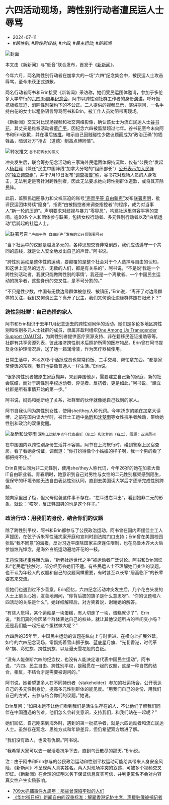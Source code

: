 # 六四活动现场，跨性别行动者遭民运人士辱骂

-   2024-07-11
-   _#跨性别, #跨性别权益, #六四, #民主运动, #新新闻_

![封面](/reports/images/202407-transphobia-cover.webp)

本文由《新新闻》与“低音”联合发布，首发于《[新新闻](https://matters.town/a/dpgumsux17tn)》。

今年六月，两名跨性别行动者在加拿大的一场“六四”纪念集会中，被民运人士攻击辱骂，至今未获正式道歉。

两名行动者阿书和Erin接受《新新闻》采访称，她们受民运团体邀请，参加于多伦多大学举行的[六四35周年纪念会](https://x.com/CitizensAssemb/status/1788554520131154258)，阿书以跨性别社群工作者的身份[演讲](https://www.instagram.com/p/C8Bk1FfPV-I/?igsh=MTdsdDd1eGFjbGp6YQ%253D%253D)，呼吁抵抗极权压迫、消除性别架构下的不公正。二人提供的视频显示，演讲期间，一名手持白花的女士以粗俗语言辱骂阿书和Erin，被工作人员劝阻带离现场。

《新新闻》交叉对比现场视频和社交网络影像，确认该女士为流亡民运人士[谷书花](https://x.com/xueni216)，其丈夫是维权活动者[董广平](https://www.rfa.org/mandarin/Xinwen/11-11142023144822.html)，因纪念六四被监禁超过七年。谷书花至今未向阿书和Erin致歉，并在事后[转推](https://x.com/yuesan0371/status/1801024305716744431)，暗示自己因触碰性少数议题而成为“政治正确”的牺牲品，暗讽对方“抢占（道德）制高点博同情”。

![转发推文](/reports/images/202407-transphobia-1.webp) `谷书花转发的推文`

冲突发生后，联合筹办纪念活动的三家海外民运团体保持沉默，仅有“公民会”发起人[杨若晖](https://www.youtube.com/watch?v=ZddOvdBWLBA)（兼任“民主中国阵线”加拿大分站的“组织部长”）[公开表示加入民阵的“独立调查组”](https://x.com/WesterAOC/status/1805607800862576831)，并于7月10日发布[“调查报告”称](https://x.com/WesterAOC/status/1811015383286968644)，谷书花对现场人员的人身攻击，无法判定是否针对跨性别者，因此无法要求她向跨性别群体道歉，或将其开除民阵。

此前，监察民运圈暴力和父权压迫的账号[“声而平等 自由新声”](https://x.com/freenewvoice)发布[联署声明](https://x.com/freenewvoice/status/1806030739315519785)，批评民运团体持续“隐身”，指责“由被指控者来调查指控者”的程序，成为对当事人“新一轮的压迫”。声明要求对歧视与暴力“零容忍”，构建社运里包容平等的空间。逾80名个人和团体参与联署，包括女权行动者、多元性别行动者以及“白纸运动”后鹊起的社运人士。

![联署号召](/reports/images/202407-transphobia-2.webp) `“声而平等 自由新声”发布的公开信联署号召`

“当下社运中的议题是越发多元的，各种思想交锋非常剧烈，我们应该遵守一个共同的底线，就是让人安全地发出自己的声音。”阿书说。

“跨性别运动是整体性的运动，要颠覆的是整个社会对于个人选择与自由的认知，和这世上无尽的远方、无数的人们，都是有关系的”，阿书说，“不是说‘我是一个跨性别活动者，我就只能做跨性别的事情’，我还是一个离散者、一个中国民主运动的抗争者，这些身份的交叉性，是不可分割的。”

“不只是性少数，中国有无数边缘群体被忽视、被镇压，”Erin说，“离开了对边缘群体的关注，我们又何谈民主？离开了民主，我们又何谈让边缘群体照在阳光下？”

### 跨性别社群：自己选择的家人

阿书和Erin相识于去年11月纪念逝去的跨性别同伴的活动。她们是多伦多地区跨性别和性别多元人士社群的成员，隶属非盈利组织[One Among Us Transgender Support (OAUTS)](https://oneamongus.ca/)，为跨性别者提供医疗资源支持、非在籍移民签证援助等等。社群有共享资源列表，彼此接济跨性别术后照护所需的医疗物品。Erin曾在阿书提及身体护理情况后，送了她一箱润滑液，作为医疗器械使用。

日常生活中，本地20多个活跃成员也常常约饭、二手交易、帮忙拿东西。“都是家常便饭的东西，我们也要像普通人一样生活。”Erin说。

“很多跨性别者被原生家庭抛弃，来到异国他乡，需要建立自己新的家庭、新的社会联结，而对于跨性别平权运动者、异见者、反抗者，更是如此，”阿书说，“建立社群是所有事情开始的第一步。”

阿书说，妈妈和她断绝了关系，社群里的伙伴就像她自己找到的家人。

阿书自我认同为跨性别女性，使用she/they人称代词。今年25岁的她在加拿大读博，之前在国内读大学时，被佳士工运中[岳昕](https://x.com/yuexinmutian?lang=zh)和[沈梦雨](https://www.yzzk.com/article/details/%E4%B8%AD%E8%8F%AF%E5%A4%A9%E5%9C%B0/2018-35/1535599939934/%E5%B0%88%E8%A8%AA%EF%B9%95%E4%B8%AD%E5%B1%B1%E5%A4%A7%E5%AD%B8%E7%A2%A9%E5%A3%AB%E7%94%9F%E6%B2%88%E5%A4%A2%E9%9B%A8/%E5%90%8D%E5%AE%B6%E5%8D%9A%E5%AE%A2/%E5%87%8C%E7%B4%AB%E5%A1%B5)等女性抗争者触动，带给她性别和政治的双重觉醒。

![岳昕和沈梦雨](/reports/images/202407-transphobia-3.webp) `深圳工运抗争青年代表岳昕（左二）和沈梦雨（右二），图源：亚洲周刊`

在中国国内以跨性别身份生活并不容易。阿书在上海旅行时，碰到警察上民宿查房，看了看她身份证，调侃道：“你打扮得像个小姑娘的样子啊，我一个男的看了都把持不住。”

Erin自我认同为非二元性别，使用she/they人称代词，今年26岁的她在加拿大做IT自由职业者。青春期时，她意识到自己对男性与女性的二元性别框架感到陌生，但保守的环境令她无法自由表达性别认同，直到去美国读大学后才逐渐完成性别跨越。

她向家里出了柜，但父母假装这件事不存在，“左耳进右耳出”，看到她非二元的形象，就说：“哎呀，反正韩国男的也是这个样子。”

### 政治行动：用我们的身份，结合你们的议题

除了跨性别平权，阿书和Erin都参与了公民政治运动。阿书曾在国内声援佳士工人声援团，在弦子诉朱军性骚扰案开庭和宣判时到法院门口支持；Erin曾在美国校园张贴“我不同意”的海报，反对习近平废除国家主席连任限制，也在乌鲁木齐大火后参加烛光悼念，是海外白纸运动遍地开花的一枝。

[王丹性骚扰事件](https://matters.town/a/f7xs513f26lm)曝光后，“新老社运世代之争”被运动者广泛讨论。阿书和Erin回忆和“老民运”接触时，部分经历令她们不适。有些民运人士不理解她们关注的议题，也不认为年轻人的议题和自己的议题同样重要，有时甚至以长辈“居高临下”的长辈姿态来交流。

但她们也遇到过不少善意。Erin回忆，六四纪念活动冲突发生后，几个花白头发的人士上前关心她，友善地询问，“你背后披的旗子是什么意思呀”、“你的议题和六四活动的关系是什么”。她详细解释后，对方笑着说，谢谢她的解答。

“有些人觉得，某个运动是一块蛋糕，有人切走了一块，蛋糕就少了”，Erin说，“我们真的会因某个群体表达自己的权益，就让其他议题所占的空间变小吗？还是我们能一起把这个蛋糕做大呢？”

六四后的35年里，中国民主运动的议题在纵向上与时俱进、在横向上扩展外延。如今的六四纪念现场，常飘扬着雪山狮子旗、蓝底星月旗、“光复香港，时代革命”旗、彩虹旗、跨性别旗、以及漫天雪花般的白纸。

“没有人能垄断六四的纪念权，也没有人能决定谁代表中国民主运动”，阿书说，“六四、民主自由、跨性别平权，是融贯在一起的议题，这是一种自然的结合，相反，不结合才是需要被询问的。”

阿书说，她希望更多人在不同持份者（stakeholder）参加的社运场合，公开表达自己的多元性别身份，提高多元性别群体的能见度。“用我们自己的身份、用我们自己的方式，去参与结合你们的议题。”她说。

Erin反问：“如果永远不让他们看到我们是活生生存在的人、不让他们了解我们同伴在中国遭遇的苦难，他们怎么会转变意识，支持我们，和我们站在一起呢？”

她们回忆，自己刚来到海外时，遇到的第一批抗争者，就是六四运动者和流亡民运人士。虽然存在观念、思维方式和年龄差异，但仍希望双方增进了解。

“我们没有敌人，也没有仇恨。”阿书说。

“我希望大家可以去一起活着抗争下去，直到乌云散尽的那天。”Erin说。

注：由于阿书和Erin参与的公民政治运动和性别平权运动可能给其带来人身安全风险，《新新闻》不呈现两人真实姓名。两人对现场冲突的叙述，可被多个视频交叉印证。《新新闻》在合理的证明义务下保证信息真实可信，并判定匿名不会对内容真实性产生实质影响。

-   [709大抓捕事件九周年：那些曾深陷牢狱的人们](https://diyin.org/article/2024/07/the-709-crackdown-9th-anniversary/)
-   [《华尔街日报》新闻自由的双重标准：解雇香港记协主席，声援驻俄被捕记者](https://diyin.org/article/2024/07/wsj-fires-selina-cheng/)